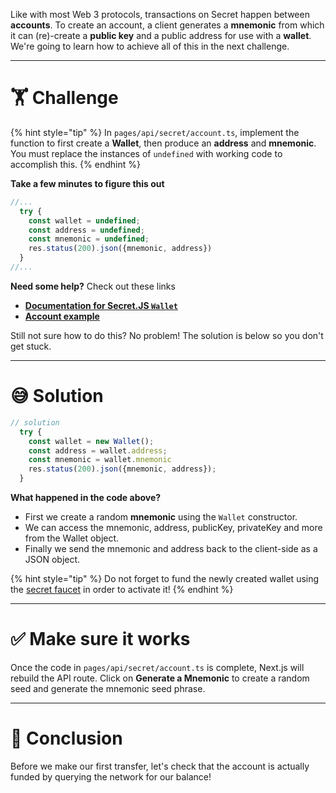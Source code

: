 Like with most Web 3 protocols, transactions on Secret happen between **accounts**. To create an account, a client generates a **mnemonic** from which it can (re)-create a **public key** and a public address for use with a **wallet**. We're going to learn how to achieve all of this in the next challenge.

---

# 🏋️ Challenge

{% hint style="tip" %}
In `pages/api/secret/account.ts`, implement the function to first create a **Wallet**, then produce an **address** and **mnemonic**. You must replace the instances of `undefined` with working code to accomplish this.
{% endhint %}

**Take a few minutes to figure this out**

```typescript
//...
  try {
    const wallet = undefined;
    const address = undefined;
    const mnemonic = undefined;
    res.status(200).json({mnemonic, address})
  }
//...
```

**Need some help?** Check out these links

- [**Documentation for Secret.JS `Wallet`**](https://github.com/scrtlabs/secret.js#wallet)
- [**Account example**](https://github.com/scrtlabs/SecretJS-Templates/blob/master/2_creating_account/create_account.js)

Still not sure how to do this? No problem! The solution is below so you don't get stuck.

---

# 😅 Solution

```typescript
// solution
  try {
    const wallet = new Wallet();
    const address = wallet.address;
    const mnemonic = wallet.mnemonic
    res.status(200).json({mnemonic, address});
  }
```

**What happened in the code above?**

- First we create a random **mnemonic** using the `Wallet` constructor.
- We can access the mnemonic, address, publicKey, privateKey and more from the Wallet object.
- Finally we send the mnemonic and address back to the client-side as a JSON object.

{% hint style="tip" %}
Do not forget to fund the newly created wallet using the [secret faucet](https://faucet.pulsar.scrttestnet.com) in order to activate it!
{% endhint %}

---

# ✅ Make sure it works

Once the code in `pages/api/secret/account.ts` is complete, Next.js will rebuild the API route. Click on **Generate a Mnemonic** to create a random seed and generate the mnemonic seed phrase.

---

# 🏁 Conclusion

Before we make our first transfer, let's check that the account is actually funded by querying the network for our balance!
